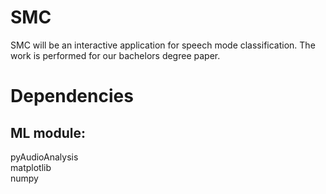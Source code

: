 # SMC 
SMC will be an interactive application for speech mode classification. 
The work is performed for our bachelors degree paper.
# Dependencies
## ML module:
pyAudioAnalysis  
matplotlib  
numpy  


